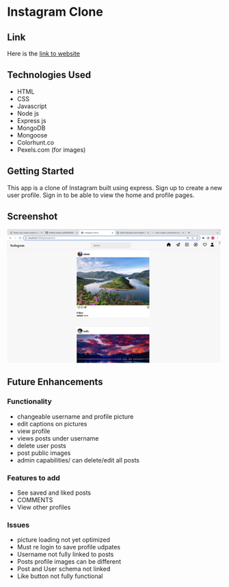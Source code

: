 # Instagram Clone

## Link
Here is the <a href="https://insta-clone33.herokuapp.com/" target='_blank'>link to website</a>

## Technologies Used
- HTML
- CSS
- Javascript
- Node js
- Express js
- MongoDB
- Mongoose
- Colorhunt.co
- Pexels.com (for images)



## Getting Started
<!-- link to website -->
This app is a clone of Instagram built using express. Sign up to create a new user profile. Sign in to be able to view the home and profile pages. 


## Screenshot
<img alt="image of website" width="500px" src="imgs/homepageimage.png">


## Future Enhancements
### Functionality 
- changeable username and profile picture
- edit captions on pictures
- view profile 
- views posts under username
- delete user posts
- post public images
- admin capabilities/ can delete/edit all posts
### Features to add
- See saved and liked posts
- COMMENTS
- View other profiles


### Issues
- picture loading not yet optimized
- Must re login to save profile udpates
- Username not fully linked to posts
- Posts profile images can be different
- Post and User schema not linked
- Like button not fully functional





